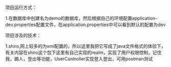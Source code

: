项目运行方式：

1.在数据库中创建名为demo的数据库，然后根据自己的环境配置application-dev.properties配置文件，在application.properties中可以看到默认的配置为dev





项目涉及的技术：

1.shiro,网上较多的为xml配置的，所以这里我把它写成了java文件格式的体验下，有关内容在shiro这个包下这里有自己实现的realm，实现了用户权限控制，记住我，踢人，登出等功能，UserController实现登入登出，可用postman测试